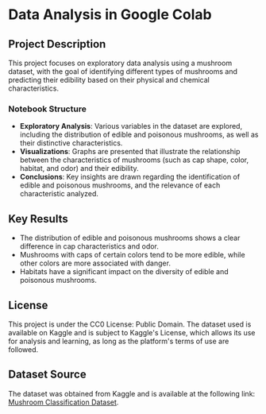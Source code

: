# Data Analysis in Google Colab

## Project Description
This project focuses on exploratory data analysis using a mushroom dataset, with the goal of identifying different types of mushrooms and predicting their edibility based on their physical and chemical characteristics.

### Notebook Structure
- **Exploratory Analysis**: Various variables in the dataset are explored, including the distribution of edible and poisonous mushrooms, as well as their distinctive characteristics.
- **Visualizations**: Graphs are presented that illustrate the relationship between the characteristics of mushrooms (such as cap shape, color, habitat, and odor) and their edibility.
- **Conclusions**: Key insights are drawn regarding the identification of edible and poisonous mushrooms, and the relevance of each characteristic analyzed.

## Key Results
- The distribution of edible and poisonous mushrooms shows a clear difference in cap characteristics and odor.
- Mushrooms with caps of certain colors tend to be more edible, while other colors are more associated with danger.
- Habitats have a significant impact on the diversity of edible and poisonous mushrooms.

## License
This project is under the CC0 License: Public Domain. The dataset used is available on Kaggle and is subject to Kaggle's License, which allows its use for analysis and learning, as long as the platform's terms of use are followed.

## Dataset Source
The dataset was obtained from Kaggle and is available at the following link: [Mushroom Classification Dataset](https://www.kaggle.com/datasets/uciml/mushroom-classification).
